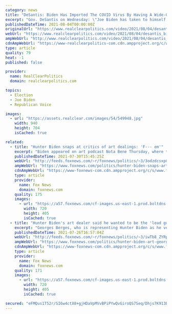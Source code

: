 ```yaml
---
category: news
title: "DeSantis: Biden Has Imported The COVID Virus By Having A Wide-Open Southern Border"
excerpt: "Gov. DeSantis on Wednesday: \"Joe Biden has taken to himself to try to single out Florida over COVID. This is a guy who ran for President saying he was going to 'shut down the virus.' And what has he done?"
publishedDateTime: 2021-08-04T00:00:00Z
originalUrl: "https://www.realclearpolitics.com/video/2021/08/04/desantis_biden_has_imported_the_covid_virus_by_having_a_wide-open_southern_border.html#!"
webUrl: "https://www.realclearpolitics.com/video/2021/08/04/desantis_biden_has_imported_the_covid_virus_by_having_a_wide-open_southern_border.html#!"
ampWebUrl: "http://www.realclearpolitics.com/video/2021/08/04/desantis_biden_has_imported_the_covid_virus_by_having_a_wide-open_southern_border.amp.html"
cdnAmpWebUrl: "https://www-realclearpolitics-com.cdn.ampproject.org/c/www.realclearpolitics.com/video/2021/08/04/desantis_biden_has_imported_the_covid_virus_by_having_a_wide-open_southern_border.amp.html"
type: article
quality: 79
heat: -1
published: false

provider:
  name: RealClearPolitics
  domain: realclearpolitics.com

topics:
  - Election
  - Joe Biden
  - Republican Voice

images:
  - url: "https://assets.realclear.com/images/54/549948.jpg"
    width: 940
    height: 704
    isCached: true

related:
  - title: "Hunter Biden snaps at critics of art dealings: 'F--- em'"
    excerpt: "Biden appeared on art podcast Nota Bene Thursday, where the president’s son was asked about his art dealings where the buyers are anonymous and the First Son is slated to attend his art shows where they may be."
    publishedDateTime: 2021-07-30T15:45:25Z
    webUrl: "http://feeds.foxnews.com/~r/foxnews/politics/~3/3odzdcsxpCQ/hunter-biden-snaps-art-deal-critics"
    ampWebUrl: "https://www.foxnews.com/politics/hunter-biden-snaps-art-deal-critics.amp"
    cdnAmpWebUrl: "https://www-foxnews-com.cdn.ampproject.org/c/s/www.foxnews.com/politics/hunter-biden-snaps-art-deal-critics.amp"
    type: article
    provider:
      name: Fox News
      domain: foxnews.com
    quality: 175
    images:
      - url: "https://a57.foxnews.com/cf-images.us-east-1.prod.boltdns.net/v1/static/694940094001/0a5caf11-1d33-4ad9-8839-db1bd23329a8/06238ea1-d906-4d1f-8726-d9a8c455a054/1280x720/match/720/405/image.jpg?ve=1&tl=1"
        width: 720
        height: 405
        isCached: true
  - title: "Hunter Biden's art dealer said he wanted to be the 'lead guy in China' in 2015"
    excerpt: "Georges Berges, who is representing Hunter Biden as he ventures into the art world, has talked about his business dealings in China in the past, but his reported ties could pose an ethics issue as he sells Biden's art to anonymous buyers."
    publishedDateTime: 2021-07-26T16:57:04Z
    webUrl: "http://feeds.foxnews.com/~r/foxnews/politics/~3/iwTb8_ZYRpU/hunter-biden-art-georges-berges-china"
    ampWebUrl: "https://www.foxnews.com/politics/hunter-biden-art-georges-berges-china.amp"
    cdnAmpWebUrl: "https://www-foxnews-com.cdn.ampproject.org/c/s/www.foxnews.com/politics/hunter-biden-art-georges-berges-china.amp"
    type: article
    provider:
      name: Fox News
      domain: foxnews.com
    quality: 171
    images:
      - url: "https://a57.foxnews.com/cf-images.us-east-1.prod.boltdns.net/v1/static/694940094001/229112bc-59cf-4d79-95a1-744d8ef54cf7/01aa0773-3630-4ae6-9a8e-1bde53d65d9e/1280x720/match/720/405/image.jpg?ve=1&tl=1"
        width: 720
        height: 405
        isCached: true

secured: "eFMQus1T52r/SI6w4ctX8+gjHDaVpMVvBPiPYwQvGiroQS7Seq/Dhjs7K913BMXwd0A6WJQXknTtT1tSJo3kcwySHJl7+G5zupxNf4+R3wSikrEnkvNBPUp4ZmpynGYYuxu9cKi/q2nMccumzd5t/lpLEsk5mulFg+EHcVypm24kwpRliTFTrcqWPTBsY4CG4SYyO3krB6+c3gUUQbTpLbS0uEgqWfmg0j70rfiJO26Q121lV25ZtrMyHMn6IObfNZKZHPKn5e8nI47Iw8ExTZTiQTWPIYTZ4fQHcUvbMPTSJ1YUPTnF2t+mkbCh1MGYTEmyibs7DTzXyIfcJCxcD0HukHnuN3p0yC/VI50HXSE=;iuWDWnxNSlR/SRQ9+sWu4A=="
---
```


